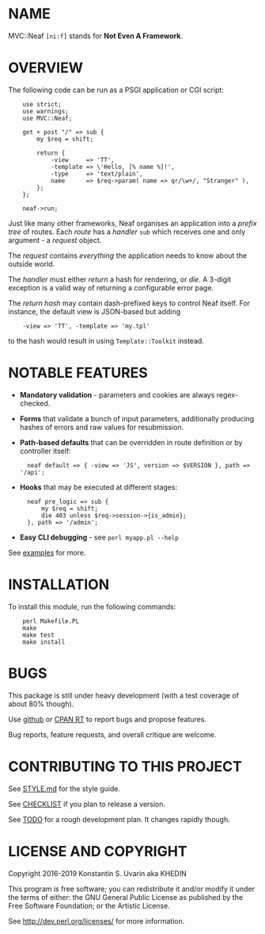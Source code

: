 # NAME

MVC::Neaf `[ni:f]` stands for **Not Even A Framework**.

# OVERVIEW

The following code can be run as a PSGI application or CGI script:

        use strict;
        use warnings;
        use MVC::Neaf;

        get + post "/" => sub {
            my $req = shift;

            return {
                -view     => 'TT',
                -template => \'Hello, [% name %]!',
                -type     => 'text/plain',
                name      => $req->param( name => qr/\w+/, "Stranger" ),
            };
        };

        neaf->run;

Just like many other frameworks, Neaf organises an application
into a *prefix tree* of routes. Each *route* has a *handler* `sub`
which receives one and only argument - a *request* object.

The *request* contains *everything* the application needs to know
about the outside world.

The *handler* must either *return* a hash for rendering, or *die*.
A 3-digit exception is a valid way of returning a configurable error page.

The *return hash* may contain dash-prefixed keys to control Neaf itself.
For instance, the default view is JSON-based but adding 

        -view => 'TT', -template => 'my.tpl'

to the hash would result in using `Template::Toolkit` instead.

# NOTABLE FEATURES

* **Mandatory validation** - parameters and cookies are always regex-checked.

* **Forms** that validate a bunch of input parameters, additionally
producing hashes of errors and raw values for resubmission.

* **Path-based defaults** that can be overridden in route definition or
by controller itself:

        neaf default => { -view => 'JS', version => $VERSION }, path => '/api';

* **Hooks** that may be executed at different stages:

        neaf pre_logic => sub {
            my $req = shift;
            die 403 unless $req->session->{is_admin};
        }, path => '/admin';

* **Easy CLI debugging** - see `perl myapp.pl --help`

See [examples](example/) for more.

# INSTALLATION

To install this module, run the following commands:

        perl Makefile.PL
        make
        make test
        make install

# BUGS

This package is still under heavy development
(with a test coverage of about 80% though).

Use [github](https://github.com/dallaylaen/perl-mvc-neaf/issues)
or [CPAN RT](http://rt.cpan.org/NoAuth/ReportBug.html?Queue=MVC-Neaf)
to report bugs and propose features.

Bug reports, feature requests, and overall critique are welcome.

# CONTRIBUTING TO THIS PROJECT

See [STYLE.md](STYLE.md) for the style guide.

See [CHECKLIST](CHECKLIST) if you plan to release a version.

See [TODO](TODO) for a rough development plan.
It changes rapidly though.

# LICENSE AND COPYRIGHT

Copyright 2016-2019 Konstantin S. Uvarin aka KHEDIN

This program is free software; you can redistribute it and/or modify it
under the terms of either: the GNU General Public License as published
by the Free Software Foundation; or the Artistic License.

See http://dev.perl.org/licenses/ for more information.


